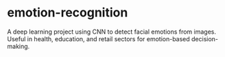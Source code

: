 # emotion-recognition
A deep learning project using CNN to detect facial emotions from images. Useful in health, education, and retail sectors for emotion-based decision-making.
